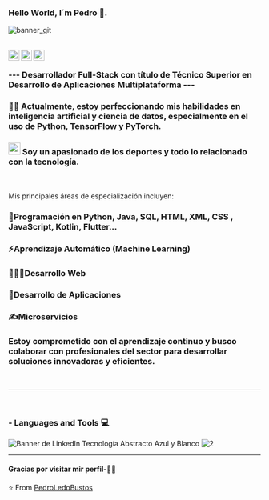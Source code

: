 ### Hello World, I´m Pedro 👋.
![banner_git](https://github.com/PedroLedoBustos/PedroLedoBustos/assets/152484958/b6954a5c-ab09-4758-a055-430609eaa10e)

<br/>
<a href="https://github.com/PedroLedoBustos/PedroLedoBustos/assets/152484958/c9c1b731-a15e-49ab-89c8-c268408df141">
  <img align="left" alt="Linkedin" width="22px" src="https://cdn.jsdelivr.net/npm/simple-icons@v3/icons/linkedin.svg" />
</a>
<a href="https://t.me/ihemantjoshi">
  <img align="left" alt="Telegram" width="22px" src="https://cdn.jsdelivr.net/npm/simple-icons@v3/icons/telegram.svg" />
</a>
<a href="https://www.instagram.com/hemant.gz/">
  <img align="left" alt="Instagram" width="22px" src="https://cdn.jsdelivr.net/npm/simple-icons@v3/icons/instagram.svg" />
</a>

<br />

### --- Desarrollador Full-Stack con título de Técnico Superior en Desarrollo de Aplicaciones Multiplataforma ---

###       👨‍💻 Actualmente, estoy perfeccionando mis habilidades en inteligencia artificial y ciencia de datos, especialmente en el uso de Python, TensorFlow y PyTorch.
###        <img src="https://github.com/TheDudeThatCode/TheDudeThatCode/blob/master/Assets/Earth.gif" width="24px">   Soy un apasionado de los deportes y todo lo relacionado con la tecnología.
<br />
<br />
                                          Mis principales áreas de especialización incluyen:

###        🚀Programación en Python, Java, SQL, HTML, XML, CSS , JavaScript, Kotlin, Flutter...
###        ⚡Aprendizaje Automático (Machine Learning)
###        👨🏽‍💻Desarrollo Web
###        🎯Desarrollo de Aplicaciones
###        ✍️Microservicios
### Estoy comprometido con el aprendizaje continuo y busco colaborar con profesionales del sector para desarrollar soluciones innovadoras y eficientes.

<br />

*************

<br />

### - Languages and Tools 💻

![Banner de LinkedIn Tecnología Abstracto Azul y Blanco](https://github.com/PedroLedoBustos/PedroLedoBustos/assets/152484958/2678ee29-509b-4527-b4c7-24fbf4b229de)
![2](https://github.com/PedroLedoBustos/PedroLedoBustos/assets/152484958/b56edd08-14d7-4fd6-9786-4f69efa42683)


</p>

***********************************

#### Gracias por visitar mir perfil-🙏🏼



⭐️ From [PedroLedoBustos](https://github.com/PedroLedoBustos)
